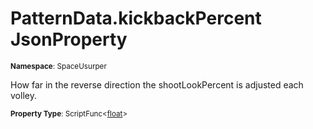 # PatternData.kickbackPercent JsonProperty

<small>**Namespace**: SpaceUsurper</small>

How far in the reverse direction the shootLookPercent is adjusted each volley.

<small>**Property Type**: ScriptFunc&lt;[float](https://docs.microsoft.com/en-us/dotnet/api/system.single?view=netframework-4.5)&gt;</small>

